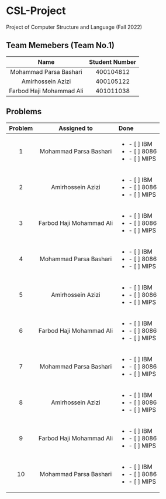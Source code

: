 # CSL-Project
Project of Computer Structure and Language (Fall 2022)

## Team Memebers (Team No.1)
| Name | Student Number |
|:----:|:--------------:|
| Mohammad Parsa Bashari | 400104812 |
| Amirhossein Azizi | 400105122 |
| Farbod Haji Mohammad Ali | 401011038 |

## Problems
| Problem |  Assigned to   |     Done     | 
|:-------:|:--------------:|:-------------|
| 1 | Mohammad Parsa Bashari | <ul><li>- [ ] IBM</li><li>- [ ] 8086</li><li>- [ ] MIPS</li></ul> |
| 2 | Amirhossein Azizi | <ul><li>- [ ] IBM</li><li>- [ ] 8086</li><li>- [ ] MIPS</li></ul> |
| 3 | Farbod Haji Mohammad Ali | <ul><li>- [ ] IBM</li><li>- [ ] 8086</li><li>- [ ] MIPS</li></ul> |
| 4 | Mohammad Parsa Bashari | <ul><li>- [ ] IBM</li><li>- [ ] 8086</li><li>- [ ] MIPS</li></ul> |
| 5 | Amirhossein Azizi | <ul><li>- [ ] IBM</li><li>- [ ] 8086</li><li>- [ ] MIPS</li></ul> |
| 6 | Farbod Haji Mohammad Ali | <ul><li>- [ ] IBM</li><li>- [ ] 8086</li><li>- [ ] MIPS</li></ul> |
| 7 | Mohammad Parsa Bashari | <ul><li>- [ ] IBM</li><li>- [ ] 8086</li><li>- [ ] MIPS</li></ul> |
| 8 | Amirhossein Azizi | <ul><li>- [ ] IBM</li><li>- [ ] 8086</li><li>- [ ] MIPS</li></ul> |
| 9 | Farbod Haji Mohammad Ali | <ul><li>- [ ] IBM</li><li>- [ ] 8086</li><li>- [ ] MIPS</li></ul> |
| 10| Mohammad Parsa Bashari | <ul><li>- [ ] IBM</li><li>- [ ] 8086</li><li>- [ ] MIPS</li></ul> |
